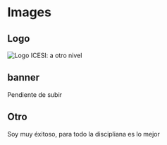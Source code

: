 # Images
## Logo
![Logo ICESI: a otro nivel](https://www.icesi.edu.co/launiversidad/images/La_universidad/logosimbolos/logo-icesi-a-otro-nivel.png)

## banner

Pendiente de subir
## Otro
Soy muy éxitoso, para todo la discipliana es lo mejor
